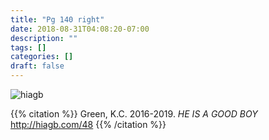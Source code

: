 ```yaml
---
title: "Pg 140 right"
date: 2018-08-31T04:08:20-07:00
description: ""
tags: []
categories: []
draft: false
---
```


![hiagb](/glas/pg-140/hiagb-014_001_qd369b.png "i take the easy way out")

{{% citation %}}
Green, K.C. 2016-2019. *HE IS A GOOD BOY* <a href="http://hiagb.com/48">http://hiagb.com/48</a>
{{% /citation %}}
